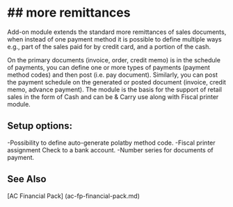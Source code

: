 ﻿---
Title: "more remittances"
Author: Autocont
Ms. custom: on
Ms date: 02/26/2018
reviewer: Ms.
Ms. suite:
Ms. _pltfrm tgt:
Ms. topic: article
MS Sales: dynamics-nav-2018
Ms. translationtype: Human Translation
Ms. sourcegitcommit: 
Ms. openlocfilehash: 
Ms. contentlocale: cs-cz
Ms. lasthandoff: 02/26/2018

---

# ## <a name = "ac-fp-multiple-payments" > </a> more remittances

Add-on module extends the standard more remittances of sales documents, when instead of one payment method it is possible to define multiple ways e.g., part of the sales paid for by credit card, and a portion of the cash.

On the primary documents (invoice, order, credit memo) is in the schedule of payments, you can define one or more types of payments (payment method codes) and then post (i.e. pay document). Similarly, you can post the payment schedule on the generated or posted document (invoice, credit memo, advance payment). The module is the basis for the support of retail sales in the form of Cash and can be & Carry use along with Fiscal printer module.

## Setup options:

-Possibility to define auto-generate polatby method code.
-Fiscal printer assignment Check to a bank account.
-Number series for documents of payment.


## <a name = "see-also" > </a>See Also  
[AC Financial Pack] (ac-fp-financial-pack.md) 
